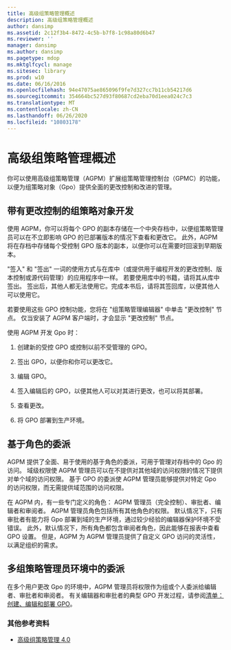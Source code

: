 ```yaml
---
title: 高级组策略管理概述
description: 高级组策略管理概述
author: dansimp
ms.assetid: 2c12f3b4-8472-4c5b-b7f8-1c98a80d6b47
ms.reviewer: ''
manager: dansimp
ms.author: dansimp
ms.pagetype: mdop
ms.mktglfcycl: manage
ms.sitesec: library
ms.prod: w10
ms.date: 06/16/2016
ms.openlocfilehash: 94e47075ae865096f9fe7d327cc7b11cb54217d6
ms.sourcegitcommit: 354664bc527d93f80687cd2eba70d1eea024c7c3
ms.translationtype: MT
ms.contentlocale: zh-CN
ms.lasthandoff: 06/26/2020
ms.locfileid: "10803178"
---
```

# 高级组策略管理概述


你可以使用高级组策略管理（AGPM）扩展组策略管理控制台（GPMC）的功能，以便为组策略对象（Gpo）提供全面的更改控制和改进的管理。

## 带有更改控制的组策略对象开发


使用 AGPM，你可以将每个 GPO 的副本存储在一个中央存档中，以便组策略管理员可以在不立即影响 GPO 的已部署版本的情况下查看和更改它。 此外，AGPM 将在存档中存储每个受控制 GPO 版本的副本，以便你可以在需要时回滚到早期版本。

"签入" 和 "签出" 一词的使用方式与在库中（或提供用于编程开发的更改控制、版本控制或源代码管理）的应用程序中一样。 若要使用库中的书籍，请将其从库中签出。 签出后，其他人都无法使用它。完成本书后，请将其签回库，以便其他人可以使用它。

若要使用这些 GPO 控制功能，您将在 "组策略管理编辑器" 中单击 "更改控制" 节点。 仅当安装了 AGPM 客户端时，才会显示 "更改控制" 节点。

使用 AGPM 开发 Gpo 时：

1.  创建新的受控 GPO 或控制以前不受管理的 GPO。

2.  签出 GPO，以便你和你可以更改它。

3.  编辑 GPO。

4.  签入编辑后的 GPO，以便其他人可以对其进行更改，也可以将其部署。

5.  查看更改。

6.  将 GPO 部署到生产环境。

## 基于角色的委派


AGPM 提供了全面、易于使用的基于角色的委派，可用于管理对存档中的 Gpo 的访问。 域级权限使 AGPM 管理员可以在不提供对其他域的访问权限的情况下提供对单个域的访问权限。 基于 GPO 的委派使 AGPM 管理员能够提供对特定 Gpo 的访问权限，而无需提供域范围的访问权限。

在 AGPM 内，有一些专门定义的角色： AGPM 管理员（完全控制）、审批者、编辑者和审阅者。 AGPM 管理员角色包括所有其他角色的权限。 默认情况下，只有审批者有能力将 Gpo 部署到域的生产环境，通过较少经验的编辑器保护环境不受错误。 此外，默认情况下，所有角色都包含审阅者角色，因此能够在报表中查看 GPO 设置。 但是，AGPM 为 AGPM 管理员提供了自定义 GPO 访问的灵活性，以满足组织的需求。

## 多组策略管理员环境中的委派


在多个用户更改 Gpo 的环境中，AGPM 管理员将权限作为组或个人委派给编辑者、审批者和审阅者。 有关编辑器和审批者的典型 GPO 开发过程，请参阅[清单：创建、编辑和部署 GPO](checklist-create-edit-and-deploy-a-gpo-agpm40.md)。

### 其他参考资料

-   [高级组策略管理 4.0](advanced-group-policy-management-40.md)

 

 





